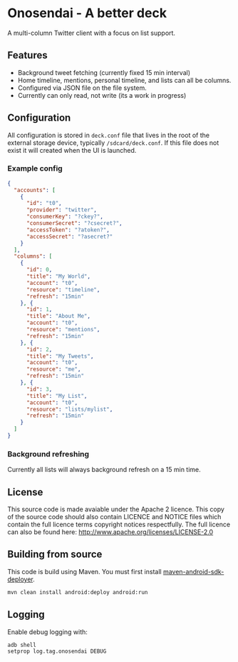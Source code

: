 Onosendai - A better deck
=========================

A multi-column Twitter client with a focus on list support.

Features
--------

* Background tweet fetching (currently fixed 15 min interval)
* Home timeline, mentions, personal timeline, and lists can all be columns.
* Configured via JSON file on the file system.
* Currently can only read, not write (its a work in progress)

Configuration
-------------

All configuration is stored in `deck.conf` file that lives in the root
of the external storage device, typically `/sdcard/deck.conf`.
If this file does not exist it will created when the UI is launched.

### Example config

```JSON
{
  "accounts": [
    {
      "id": "t0",
      "provider": "twitter",
      "consumerKey": "?ckey?",
      "consumerSecret": "?csecret?",
      "accessToken": "?atoken?",
      "accessSecret": "?asecret?"
    }
  ],
  "columns": [
    {
      "id": 0,
      "title": "My World",
      "account": "t0",
      "resource": "timeline",
      "refresh": "15min"
    }, {
      "id": 1,
      "title": "About Me",
      "account": "t0",
      "resource": "mentions",
      "refresh": "15min"
    }, {
      "id": 2,
      "title": "My Tweets",
      "account": "t0",
      "resource": "me",
      "refresh": "15min"
    }, {
      "id": 3,
      "title": "My List",
      "account": "t0",
      "resource": "lists/mylist",
      "refresh": "15min"
    }
  ]
}
```

### Background refreshing

Currently all lists will always background refresh on a 15 min time.

License
-------
This source code is made avaiable under the Apache 2 licence.
This copy of the source code should also contain LICENCE and NOTICE files which contain the full licence terms copyright notices respectfully.
The full licence can also be found here: http://www.apache.org/licenses/LICENSE-2.0

Building from source
--------------------

This code is build using Maven.
You must first install [maven-android-sdk-deployer](https://github.com/mosabua/maven-android-sdk-deployer).

```sh
mvn clean install android:deploy android:run
```

Logging
-------

Enable debug logging with:
```sh
adb shell
setprop log.tag.onosendai DEBUG
```

